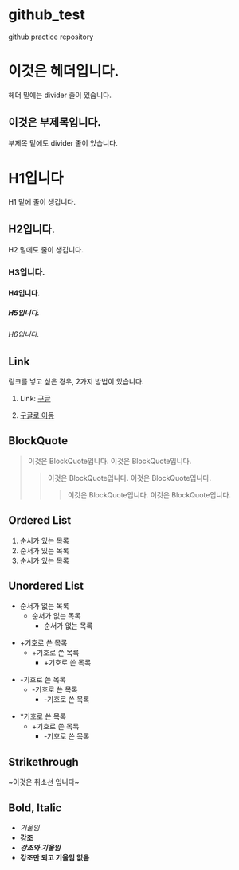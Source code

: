 github_test
===
github practice repository


이것은 헤더입니다.
===
헤더 밑에는 divider 줄이 있습니다.

이것은 부제목입니다.
---
부제목 밑에도 divider 줄이 있습니다.

# H1입니다
H1 밑에 줄이 생깁니다.
## H2입니다.
H2 밑에도 줄이 생깁니다.
### H3입니다.
#### H4입니다.
##### H5입니다.
###### H6입니다.

Link
---
링크를 넣고 싶은 경우, 2가지 방법이 있습니다.
1. Link: [구글][링크변수]

[링크변수]: https://www.google.co.kr/ "구글로 이동"

2. [구글로 이동](https://www.google.co.kr/)

BlockQuote
---
> 이것은 BlockQuote입니다.
> 이것은 BlockQuote입니다.
> > 이것은 BlockQuote입니다.
> > 이것은 BlockQuote입니다.
> > > 이것은 BlockQuote입니다.
> > > 이것은 BlockQuote입니다.

Ordered List
---
1. 순서가 있는 목록
2. 순서가 있는 목록
3. 순서가 있는 목록

Unordered List
---
* 순서가 없는 목록
  * 순서가 없는 목록
    * 순서가 없는 목록
+ +기호로 쓴 목록
  + +기호로 쓴 목록
    + +기호로 쓴 목록
- -기호로 쓴 목록
  - -기호로 쓴 목록
    - -기호로 쓴 목록
* *기호로 쓴 목록
  + +기호로 쓴 목록
    - -기호로 쓴 목록

Strikethrough
---
~이것은 취소선 입니다~

Bold, Italic
---
- *기울임*
- **강조**
- ***강조와 기울임***
- ****강조만 되고 기울임 없음****
